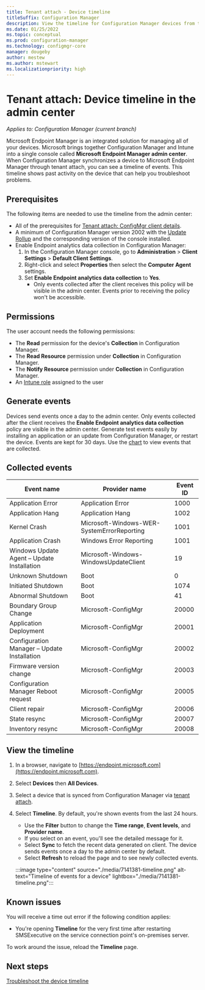 ```yaml
---
title: Tenant attach - Device timeline
titleSuffix: Configuration Manager
description: View the timeline for Configuration Manager devices from the admin center.
ms.date: 01/25/2022
ms.topic: conceptual
ms.prod: configuration-manager
ms.technology: configmgr-core
manager: dougeby
author: mestew
ms.author: mstewart
ms.localizationpriority: high
---
```


# <a name="bkmk_timeline"></a> Tenant attach: Device timeline in the admin center
<!--CM7141381, IN7552762 pubpreview Sept 8, 2020, GA 2201-->
*Applies to: Configuration Manager (current branch)*

Microsoft Endpoint Manager is an integrated solution for managing all of your devices. Microsoft brings together Configuration Manager and Intune into a single console called **Microsoft Endpoint Manager admin center**. When Configuration Manager synchronizes a device to Microsoft Endpoint Manager through tenant attach, you can see a timeline of events. This timeline shows past activity on the device that can help you troubleshoot problems.

## Prerequisites

The following items are needed to use the timeline from the admin center:

- All of the prerequisites for [Tenant attach: ConfigMgr client details](client-details.md#prerequisites).
- A minimum of Configuration Manager version 2002 with the [Update Rollup](https://support.microsoft.com/help/4560496/) and the corresponding version of the console installed.
- Enable Endpoint analytics data collection in Configuration Manager:
   1. In the Configuration Manager console, go to **Administration** > **Client Settings** > **Default Client Settings**.
   1. Right-click and select **Properties** then select the **Computer Agent** settings.
   1. Set **Enable Endpoint analytics data collection** to **Yes**.
      - Only events collected after the client receives this policy will be visible in the admin center. Events prior to receiving the policy won't be accessible.

## Permissions

The user account needs the following permissions:

- The **Read** permission for the device's **Collection** in Configuration Manager.
- The **Read Resource** permission under **Collection** in Configuration Manager.
- The **Notify Resource** permission under **Collection** in Configuration Manager. <!--7984188-->
- An [Intune role](../../intune/fundamentals/role-based-access-control.md) assigned to the user <!--7980141-->

## Generate events

Devices send events once a day to the admin center. Only events collected after the client receives the **Enable Endpoint analytics data collection** policy are visible in the admin center. Generate test events easily by installing an application or an update from Configuration Manager, or restart the device. Events are kept for 30 days. Use the [chart](#collected-events) to view events that are collected.

## Collected events

|Event name|Provider name|Event ID|
|---|---|---|
|Application Error|Application Error|1000|
|Application Hang|Application Hang|1002|
|Kernel Crash|Microsoft-Windows-WER-SystemErrorReporting|1001|
|Application Crash|Windows Error Reporting|1001|
|Windows Update Agent – Update Installation|Microsoft-Windows-WindowsUpdateClient|19|
|Unknown Shutdown|Boot|0|
|Initiated Shutdown|Boot|1074|
|Abnormal Shutdown|Boot|41|
|Boundary Group Change|Microsoft-ConfigMgr|20000|
|Application Deployment|Microsoft-ConfigMgr|20001|
|Configuration Manager – Update Installation|Microsoft-ConfigMgr|20002|
|Firmware version change|Microsoft-ConfigMgr|20003|
|Configuration Manager Reboot request|Microsoft-ConfigMgr|20005|
|Client repair|Microsoft-ConfigMgr|20006|
|State resync|Microsoft-ConfigMgr|20007|
|Inventory resync|Microsoft-ConfigMgr|20008|

## View the timeline

1. In a browser, navigate to [https://endpoint.microsoft.com](https://endpoint.microsoft.com).
1. Select **Devices** then **All Devices**.
1. Select a device that is synced from Configuration Manager via [tenant attach](device-sync-actions.md).
1. Select **Timeline**. By default, you're shown events from the last 24 hours.
   - Use the **Filter** button to change the **Time range**, **Event levels**, and **Provider name**.
   - If you select on an event, you'll see the detailed message for it.
   - Select **Sync** to fetch the recent data generated on client. The device sends events once a day to the admin center by default. <!--7984188-->
   - Select **Refresh** to reload the page and to see newly collected events.

   :::image type="content" source="./media/7141381-timeline.png" alt-text="Timeline of events for a device" lightbox="./media/7141381-timeline.png":::

## Known issues
<!--9114968, 9102454-->
You will receive a time out error if the following condition applies:

- You're opening **Timeline** for the very first time after restarting SMSExecutive on the service connection point's on-premises server. 

To work around the issue, reload the **Timeline** page.

## Next steps

[Troubleshoot the device timeline](troubleshoot-timeline.md)
